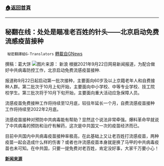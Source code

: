 ###  [:house:返回首頁](https://github.com/ourhimalayas/txt)
---


## 秘翻在线：处处是瞄准老百姓的针头——北京启动免费流感疫苗接种
` 秘密翻譯組G-Translators` [轉載自GNews](https://gnews.org/zh-hans/1548217/)

撰稿：葛大饼
![](https://assets.gnews.org/wp-content/uploads/2021/09/Screenshot-2021-09-23-005817.jpg)图片来源：  新浪
根据2021年9月22日网易新闻报道，为配合做好中共病毒防控工作，北京启动免费流感疫苗接种.

报道称9月22日起启动第一批次接种，主要面向60岁及以上京籍老年人和自费接种人群。第二批次于10月上旬开始，主要面向中小学校、中等专业学校、技工院校学生。第三批次将于10月下旬开始，主要面向重大活动应急保障人员。

流感疫苗免费接种工作将持续至12月底，较往年延长一个月，自费流感疫苗接种工作将持续至2022年2月底。

流感疫苗接种对预防中共病毒能有帮助？显然这个说法非常牵强。爆料革命早就说了中共病毒的预防和治疗有解药，这次是中共国又一次的疫苗经济而已。

目前中共国内中共病毒疫苗接种率极高，在此基础上又让老百姓打流感疫苗，两种疫苗一起会造成什么样的伤害？或者也许流感疫苗本身就是换了马甲的中共病毒疫苗也未可知。在中共国，只要一提免费对老百姓，肯定没好事，大家千万要小心！

**[新闻来源](https://bj.news.163.com/21/0922/12/GKGFEC6T04388CSB.html?clickfrom=w_bdnews)**



##  
